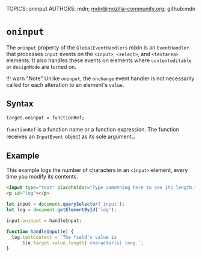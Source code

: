 TOPICS: oninput
AUTHORS: mdn; mdn@mozilla-community.org; github:mdn

# `oninput`

The `oninput` property of the `GlobalEventHandlers` mixin is an `EventHandler` that processes `input`
events on the `<input>`, `<select>`, and `<textarea>` elements. It also handles these events on
elements where `contenteditable` or `designMode` are turned on.

!!! warn "Note"
    Unlike `oninput`, the `onchange` event handler is not necessarily called for each alteration
    to an element's `value`.

## Syntax

```html
target.oninput = functionRef;
```

`functionRef` is a function name or a function expression. The function receives an `InputEvent`
object as its sole argument.。

## Example

This example logs the number of characters in an `<input>` element, every time you modify its contents.

```html
<input type="text" placeholder="Type something here to see its length." size="50">
<p id="log"></p>
```

```javascript
let input = document.querySelector('input');
let log = document.getElementById('log');

input.oninput = handleInput;

function handleInput(e) {
  log.textContent = `The field's value is
      ${e.target.value.length} character(s) long.`;
}
```
